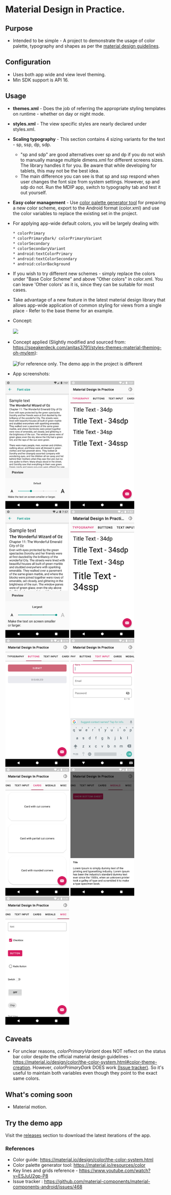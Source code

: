 # Material Design in Practice.

## Purpose
- Intended to be simple - A project to demonstrate the usage of color palette, typography and shapes as per the [material design guidelines](https://material.io/design/introduction "material design guidelines").

## Configuration
- Uses both app wide and view level theming.
- Min SDK support is API 16.

## Usage
- **themes.xml** - Does the job of referring the appropriate styling templates on runtime - whether on day or night mode.

- **styles.xml** - The view specific styles are nearly declared under styles.xml.

- **Scaling typography** - This section contains 4 sizing variants for the text - sp, ssp, dp, sdp.
	- "sp and sdp" are good alternatives over sp and dp if you do not wish to manually manage multiple dimens.xml for different screens sizes. The library handles it for you. Be aware that while developing for tablets, this may not be the best idea.
	- The main difference you can see is that sp and ssp respond when user changes the font size from system settings. However, sp and sdp do not. Run the MDIP app, switch to typography tab and test it out yourself.

- **Easy color management** - Use [color palette generator tool](https://material.io/resources/color "generator tool") for preparing a new color scheme, export to the Android format (color.xml) and use the color variables to replace the existing set in the project.
- 	For applying app-wide default colors, you will be largely dealing with:

		* colorPrimary
		* colorPrimaryDark/ colorPrimaryVariant
		* colorSecondary
		* colorSecondaryVariant
		* android:textColorPrimary
		* android:textColorSecondary
		* android:colorBackground

- If you wish to try different new schemes - simply replace the colors under "Base Color Scheme" and above "Other colors" in color.xml. You can leave 'Other colors' as it is, since they can be suitable for most cases.
- Take advantage of a new feature in the latest material design library that allows app-wide application of common styling for views from a single place - Refer to the base theme for an example.
- Concept:
    <br> <br>
    <img src="/screens/concept.png" width="500" />
    <br>
- Concept applied (Slightly modified and sourced from: https://speakerdeck.com/anitas3791/styles-themes-material-theming-oh-my/em):
    <br> <br>
     <img src="/screens/demo.png" alt="For reference only. The demo app in the project is different" width="500" />
     <br>
- App screenshots:
<p float="left">
  <img src="/screens/1.png" alt="Default font scaling" width="200" />
  <img src="/screens/2.png" alt="Typogtraphy with default font scaling" width="200" />
  <img src="/screens/3.png" alt="Increased font scaling" width="200" />
  <img src="/screens/4.png" alt="Typography with increased font scaling" width="200" />
  <img src="/screens/5.png" alt="Material Buttons" width="200" />
  <img src="/screens/6.png" alt="Material Text Input Layouts" width="200" />
  <img src="/screens/7.png" alt="Material Cards" width="200" />
  <img src="/screens/8.png" alt="Material Bottom Sheet" width="200" />
  <img src="/screens/9.png" alt="Miscellaneous widgets" width="200" />
</p>

## Caveats
- For unclear reasons, *colorPrimaryVariant* does NOT reflect on the status bar color despite the official material design guidelines - https://material.io/design/color/the-color-system.html#color-theme-creation. However, *colorPrimaryDark* DOES work [(Issue tracker)](https://github.com/material-components/material-components-android/issues/468 "(Issue tracker)").
 So it's useful to maintain both variables even though they point to the exact same colors.

## What's coming soon
- Material motion.

## Try the demo app

Visit the [releases](https://github.com/sabergeek/android-material-design-in-practice/releases "releases") section to download the latest iterations of the app.

### References
- Color guide: https://material.io/design/color/the-color-system.html
- Color palette generator tool: https://material.io/resources/color
- Key lines and grids reference - https://www.youtube.com/watch?v=ESJuU2gp-P8
- Issue tracker : https://github.com/material-components/material-components-android/issues/468